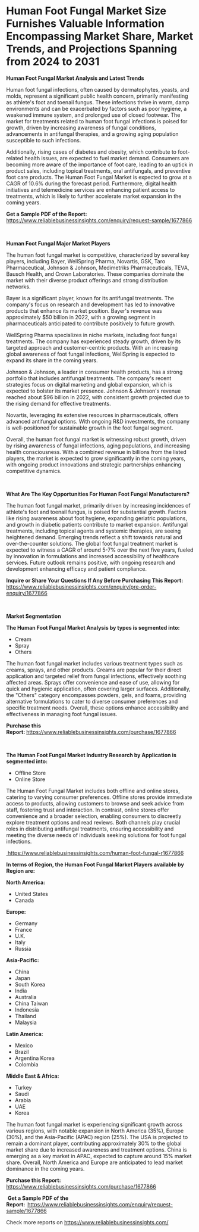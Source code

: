<p><h1>Human Foot Fungal Market Size Furnishes Valuable Information Encompassing Market Share, Market Trends, and Projections Spanning from 2024 to 2031</h1></p><p><strong>Human Foot Fungal Market Analysis and Latest Trends</strong></p>
<p><p>Human foot fungal infections, often caused by dermatophytes, yeasts, and molds, represent a significant public health concern, primarily manifesting as athlete's foot and toenail fungus. These infections thrive in warm, damp environments and can be exacerbated by factors such as poor hygiene, a weakened immune system, and prolonged use of closed footwear. The market for treatments related to human foot fungal infections is poised for growth, driven by increasing awareness of fungal conditions, advancements in antifungal therapies, and a growing aging population susceptible to such infections.</p><p>Additionally, rising cases of diabetes and obesity, which contribute to foot-related health issues, are expected to fuel market demand. Consumers are becoming more aware of the importance of foot care, leading to an uptick in product sales, including topical treatments, oral antifungals, and preventive foot care products. The Human Foot Fungal Market is expected to grow at a CAGR of 10.6% during the forecast period. Furthermore, digital health initiatives and telemedicine services are enhancing patient access to treatments, which is likely to further accelerate market expansion in the coming years.</p></p>
<p><strong>Get a Sample PDF of the Report:&nbsp;</strong> <a href="https://www.reliablebusinessinsights.com/enquiry/request-sample/1677866?utm_campaign=1138&utm_medium=2&utm_source=Github&utm_content=ia&utm_term=28122024&utm_id=human-foot-fungal">https://www.reliablebusinessinsights.com/enquiry/request-sample/1677866</a></p>
<p>&nbsp;</p>
<p><strong>Human Foot Fungal Major Market Players</strong></p>
<p><p>The human foot fungal market is competitive, characterized by several key players, including Bayer, WellSpring Pharma, Novartis, GSK, Taro Pharmaceutical, Johnson & Johnson, Medimetriks Pharmaceuticals, TEVA, Bausch Health, and Crown Laboratories. These companies dominate the market with their diverse product offerings and strong distribution networks.</p><p>Bayer is a significant player, known for its antifungal treatments. The company's focus on research and development has led to innovative products that enhance its market position. Bayer's revenue was approximately $50 billion in 2022, with a growing segment in pharmaceuticals anticipated to contribute positively to future growth.</p><p>WellSpring Pharma specializes in niche markets, including foot fungal treatments. The company has experienced steady growth, driven by its targeted approach and customer-centric products. With an increasing global awareness of foot fungal infections, WellSpring is expected to expand its share in the coming years.</p><p>Johnson & Johnson, a leader in consumer health products, has a strong portfolio that includes antifungal treatments. The company's recent strategies focus on digital marketing and global expansion, which is expected to bolster its market presence. Johnson & Johnson's revenue reached about $96 billion in 2022, with consistent growth projected due to the rising demand for effective treatments.</p><p>Novartis, leveraging its extensive resources in pharmaceuticals, offers advanced antifungal options. With ongoing R&D investments, the company is well-positioned for sustainable growth in the foot fungal segment.</p><p>Overall, the human foot fungal market is witnessing robust growth, driven by rising awareness of fungal infections, aging populations, and increasing health consciousness. With a combined revenue in billions from the listed players, the market is expected to grow significantly in the coming years, with ongoing product innovations and strategic partnerships enhancing competitive dynamics.</p></p>
<p>&nbsp;</p>
<p><strong>What Are The Key Opportunities For Human Foot Fungal Manufacturers?</strong></p>
<p><p>The human foot fungal market, primarily driven by increasing incidences of athlete's foot and toenail fungus, is poised for substantial growth. Factors like rising awareness about foot hygiene, expanding geriatric populations, and growth in diabetic patients contribute to market expansion. Antifungal treatments, including topical agents and systemic therapies, are seeing heightened demand. Emerging trends reflect a shift towards natural and over-the-counter solutions. The global foot fungal treatment market is expected to witness a CAGR of around 5-7% over the next five years, fueled by innovation in formulations and increased accessibility of healthcare services. Future outlook remains positive, with ongoing research and development enhancing efficacy and patient compliance.</p></p>
<p><strong>Inquire or Share Your Questions If Any Before Purchasing This Report:</strong> <a href="https://www.reliablebusinessinsights.com/enquiry/pre-order-enquiry/1677866?utm_campaign=1138&utm_medium=2&utm_source=Github&utm_content=ia&utm_term=28122024&utm_id=human-foot-fungal">https://www.reliablebusinessinsights.com/enquiry/pre-order-enquiry/1677866</a></p>
<p>&nbsp;</p>
<p><strong>Market Segmentation</strong></p>
<p><strong>The Human Foot Fungal Market Analysis by types is segmented into:</strong></p>
<p><ul><li>Cream</li><li>Spray</li><li>Others</li></ul></p>
<p><p>The human foot fungal market includes various treatment types such as creams, sprays, and other products. Creams are popular for their direct application and targeted relief from fungal infections, effectively soothing affected areas. Sprays offer convenience and ease of use, allowing for quick and hygienic application, often covering larger surfaces. Additionally, the "Others" category encompasses powders, gels, and foams, providing alternative formulations to cater to diverse consumer preferences and specific treatment needs. Overall, these options enhance accessibility and effectiveness in managing foot fungal issues.</p></p>
<p><strong>Purchase this Report:&nbsp;</strong><a href="https://www.reliablebusinessinsights.com/purchase/1677866?utm_campaign=1138&utm_medium=2&utm_source=Github&utm_content=ia&utm_term=28122024&utm_id=human-foot-fungal">https://www.reliablebusinessinsights.com/purchase/1677866</a></p>
<p>&nbsp;</p>
<p><strong>The Human Foot Fungal Market Industry Research by Application is segmented into:</strong></p>
<p><ul><li>Offline Store</li><li>Online Store</li></ul></p>
<p><p>The Human Foot Fungal Market includes both offline and online stores, catering to varying consumer preferences. Offline stores provide immediate access to products, allowing customers to browse and seek advice from staff, fostering trust and interaction. In contrast, online stores offer convenience and a broader selection, enabling consumers to discreetly explore treatment options and read reviews. Both channels play crucial roles in distributing antifungal treatments, ensuring accessibility and meeting the diverse needs of individuals seeking solutions for foot fungal infections.</p></p>
<p><a href="https://www.reliablebusinessinsights.com/human-foot-fungal-r1677866?utm_campaign=1138&utm_medium=2&utm_source=Github&utm_content=ia&utm_term=28122024&utm_id=human-foot-fungal">&nbsp;https://www.reliablebusinessinsights.com/human-foot-fungal-r1677866</a></p>
<p><strong>In terms of Region, the Human Foot Fungal Market Players available by Region are:</strong></p>
<p>
    <p> <strong> North America: </strong>
        <ul>
            <li>United States</li>
            <li>Canada</li>
        </ul>
        </p> 
    <p> <strong> Europe: </strong>
        <ul>
            <li>Germany</li>
            <li>France</li>
            <li>U.K.</li>
            <li>Italy</li>
            <li>Russia</li>
        </ul>
        </p> 
    <p> <strong> Asia-Pacific: </strong>
        <ul>
            <li>China</li>
            <li>Japan</li>
            <li>South Korea</li>
            <li>India</li>
            <li>Australia</li>
            <li>China Taiwan</li>
            <li>Indonesia</li>
            <li>Thailand</li>
            <li>Malaysia</li>
        </ul>
        </p> 
    <p> <strong> Latin America: </strong>
        <ul>
            <li>Mexico</li>
            <li>Brazil</li>
            <li>Argentina Korea</li>
            <li>Colombia</li>
        </ul>
        </p> 
    <p> <strong> Middle East & Africa: </strong>
        <ul>
            <li>Turkey</li>
            <li>Saudi</li>
            <li>Arabia</li>
            <li>UAE</li>
            <li>Korea</li>
        </ul>
    </p>
    </p>
<p><p>The human foot fungal market is experiencing significant growth across various regions, with notable expansion in North America (35%), Europe (30%), and the Asia-Pacific (APAC) region (25%). The USA is projected to remain a dominant player, contributing approximately 30% to the global market share due to increased awareness and treatment options. China is emerging as a key market in APAC, expected to capture around 15% market share. Overall, North America and Europe are anticipated to lead market dominance in the coming years.</p></p>
<p><strong>Purchase this Report: </strong><a href="https://www.reliablebusinessinsights.com/purchase/1677866?utm_campaign=1138&utm_medium=2&utm_source=Github&utm_content=ia&utm_term=28122024&utm_id=human-foot-fungal">https://www.reliablebusinessinsights.com/purchase/1677866</a></p>
<p>&nbsp;<strong>Get a Sample PDF of the Report:&nbsp;&nbsp;</strong><a href="https://www.reliablebusinessinsights.com/enquiry/request-sample/1677866?utm_campaign=1138&utm_medium=2&utm_source=Github&utm_content=ia&utm_term=28122024&utm_id=human-foot-fungal">https://www.reliablebusinessinsights.com/enquiry/request-sample/1677866</a></p>
<p><strong></strong></p>
<p>Check more reports on <a href="https://www.reliablebusinessinsights.com/?utm_campaign=1138&utm_medium=2&utm_source=Github&utm_content=ia&utm_term=28122024&utm_id=human-foot-fungal">https://www.reliablebusinessinsights.com/</a></p>